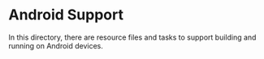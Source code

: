 # Android Support

In this directory, there are resource files and tasks to support building and running on Android devices.